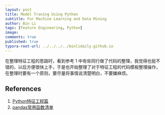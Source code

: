```yaml
---
layout: post
title: Model Traning Using Python
subtitle: For Machine Learning and Data Mining
author: Bin Li
tags: [Feature Engineering, Python]
image: 
comments: true
published: true
typora-root-url: ../../../../binlidaily.github.io
---
```


在整理特征工程的思路时，看到参考 1 中有些同行做了代码的整理，我觉得也挺不错的，以后方便很快上手，于是也开始整理了对于特征工程的代码模板整理操作，在整理时要有一个原则，要尽量将事情说清楚明白，不要嫌麻烦。




## References
1. [Python特征工程篇](https://coladrill.github.io/2018/03/08/Python%E7%89%B9%E5%BE%81%E5%B7%A5%E7%A8%8B%E7%AF%87/)
2. [pandas常用函数清单](https://www.jianshu.com/p/6eb5499cd07d)